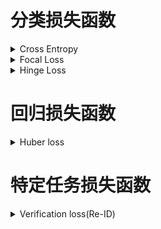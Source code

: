 # 分类损失函数
<details>
  <summary>Cross Entropy</summary>
  <h2>1. 损失函数介绍</h2>
  <h2>2. 表达式</h2>
</details>

<details>
  <summary>Focal Loss</summary>
  <h2>1. 损失函数介绍</h2>
    <br /> Focal Loss是用于分类问题的带参损失函数, 当前object detection算法：
    <br /> 1. two-stage detector: Faster-RCNN为代表，需要region proposal的算法，由于RPN需要对object进行两次过滤(2-stage)，准确率较高但速度慢
    <br /> 2. one-stage detector: YOLO为代表，速度快准确率不高
    <br /> Focal loss 的目的是让one-stage在维持速度的前提下达到two-stage准确率。作者认为one-stage准确率不佳的核心原因：样本类别不均衡。Focal Loss采用调制因子来减少易分类样本的权重，从而使得模型在训练时更专注于难分类的样本。
  <h2>2. 表达式</h2>
    <br />focal Loss 定义如下:
    <br /><img src = "figures/focal_loss.png" width = "50%">
  <h2>3. 代码实现</h2>
    <br />Focal损失函数的Python代码
    <pre>
       class FocalLoss(nn.Module):
          def __init__(self, gamma=0,alpha=1):
              super(FocalLoss, self).__init__()
              self.gamma = gamma
              self.ce = nn.CrossEntropyLoss()
              self.alpha=alpha
          def forward(self, input, target):
              logp = self.ce(input, target)
              p = torch.exp(-logp)
              loss = (1 - p) ** self.gamma * logp
              loss = self.alpha*loss
              return loss.mean()
    </pre>
</details>

<details>
  <summary>Hinge Loss</summary>
  <h2>1. 损失函数介绍</h2>
    <br /> 用于2分类问题的不带参损失函数，标签值y的取值+1/-1, 预测值y'∈R, 该二分类问题的目标函数的要求：当y大于等于+1或者小于等于-1时，都是分类器确定的分类结果，此时的损失函数loss为0；而当预测值y'∈(−1,1)时，分类器对分类结果不确定，loss不为0。显然，当y'=0时，loss达到最大值重，从而使得模型在训练时更专注于难分类的样本。
  <h2>2. 表达式</h2>
    <br />Hinge Loss 定义如下:
    <br /><img src = "figures/hinge_loss.png" width = "50%">
  <h2>3. 代码实现</h2>
    <br />Focal损失函数的Python代码
    <pre>
       loss = max(0, 1-target*prediction)
    </pre>
</details>

# 回归损失函数
<details>
  <summary>Huber loss</summary>
  <h2>1. 损失函数介绍</h2>
    <br /> Huber Loss 是一个用于回归问题的带参损失函数, 优点是能增强平方误差损失函数(MSE, mean square error)对离群点的鲁棒性。
    <br /> 当预测偏差小于 δ 时，它采用平方误差,当预测偏差大于 δ 时，采用的线性误差。
    <br /> 相比于最小二乘的线性回归，HuberLoss降低了对离群点的惩罚程度，所以 HuberLoss 是一种常用的鲁棒的回归损失函数。
  <h2>2. 表达式</h2>
    <br />Huber Loss 定义如下:
    <br /><img src = "figures/Huber Loss.png" width = "50%">
  <h2>3. 代码实现</h2>
    <br />Huber损失函数的Python代码
    <pre># huber 损失
def huber(true, pred, delta):
    loss = np.where(np.abs(true-pred) < delta , 0.5*((true-pred)**2), delta*np.abs(true - pred) - 0.5*(delta**2))
    return np.sum(loss)</pre>
</details>


# 特定任务损失函数
<details>
  <summary>Verification loss(Re-ID)</summary>
  <h2>1. 损失函数介绍</h2>
  <h2>2. 表达式</h2>
</details>
